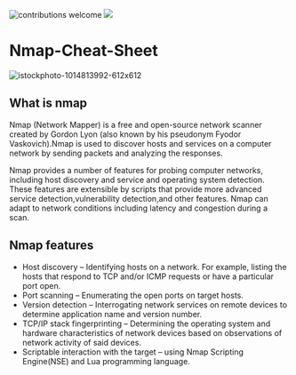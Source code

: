 ![contributions welcome](https://img.shields.io/badge/contributions-welcome-brightgreen.svg?style=flat) <a href="https://twitter.com/tamimhasan404">
    <img src="https://img.shields.io/badge/author-@tamimhasan404-orange.svg?style=square&logo=twitter">
  </a>

# Nmap-Cheat-Sheet
![istockphoto-1014813992-612x612](https://user-images.githubusercontent.com/66991901/123725121-59a82400-d8af-11eb-845f-7e245d15a33d.jpg)

## What is nmap

Nmap (Network Mapper) is a free and open-source network scanner created by Gordon Lyon (also known by his pseudonym Fyodor Vaskovich).Nmap is used to discover hosts and services on a computer network by sending packets and analyzing the responses.

Nmap provides a number of features for probing computer networks, including host discovery and service and operating system detection. These features are extensible by scripts that provide more advanced service detection,vulnerability detection,and other features. Nmap can adapt to network conditions including latency and congestion during a scan.

## Nmap features

- Host discovery – Identifying hosts on a network. For example, listing the hosts that respond to TCP and/or ICMP requests or have a particular port open.
- Port scanning – Enumerating the open ports on target hosts.
- Version detection – Interrogating network services on remote devices to determine application name and version number.
- TCP/IP stack fingerprinting – Determining the operating system and hardware characteristics of network devices based on observations of network activity of said devices.
- Scriptable interaction with the target – using Nmap Scripting Engine(NSE) and Lua programming language.
